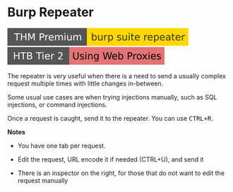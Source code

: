 # Burp Repeater

[![burpsuiterepeater](../../../../../../_badges/thmp/burpsuiterepeater.svg)](https://tryhackme.com/room/burpsuiterepeater)
[![usingwebproxies](../../../../../../_badges/htb/usingwebproxies.svg)](https://academy.hackthebox.com/course/preview/using-web-proxies)

<div class="row row-cols-lg-2"><div>

The repeater is very useful when there is a need to send a usually complex request multiple times with little changes in-between.

Some usual use cases are when trying injections manually, such as SQL injections, or command injections.

Once a request is caught, send it to the repeater. You can use <kbd>CTRL+R</kbd>.
</div><div>

**Notes**

* You have one tab per request.

* Edit the request, URL encode it if needed (CTRL+U), and send it

* There is an inspector on the right, for those that do not want to edit the request manually
</div></div>